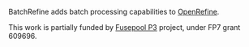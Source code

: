 BatchRefine adds batch processing  capabilities to [OpenRefine](http://openrefine.org).

This work is partially funded by [Fusepool P3](http://www.fusepool.eu/p3) project, under FP7 grant 609696.
